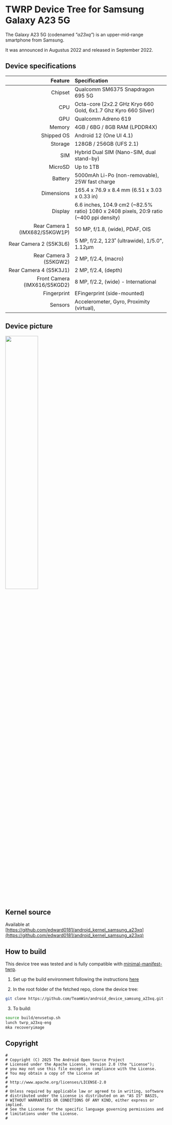 # TWRP Device Tree for Samsung Galaxy A23 5G

The Galaxy A23 5G (codenamed _"a23xq"_) is an upper-mid-range smartphone from Samsung.

It was announced in Augustus 2022 and released in September 2022.

## Device specifications

|                        Feature | Specification                                                                          |
| -----------------------------: | :------------------------------------------------------------------------------------- |
|                        Chipset | Qualcomm SM6375 Snapdragon 695 5G                                                      |
|                            CPU | Octa-core (2x2.2 GHz Kryo 660 Gold, 6x1.7 Ghz Kyro 660 Silver)                         |
|                            GPU | Qualcomm Adreno 619                                                                    |
|                         Memory | 4GB / 6BG / 8GB RAM (LPDDR4X)                                                          |
|                     Shipped OS | Android 12 (One UI 4.1)                                                                |
|                        Storage | 128GB / 256GB (UFS 2.1)                                                                |
|                            SIM | Hybrid Dual SIM (Nano-SIM, dual stand-by)                                              |
|                        MicroSD | Up to 1TB                                                                              |
|                        Battery | 5000mAh Li-Po (non-removable), 25W fast charge                                         |
|                     Dimensions | 165.4 x 76.9 x 8.4 mm (6.51 x 3.03 x 0.33 in)                                          |
|                        Display | 6.6 inches, 104.9 cm2 (~82.5% ratio) 1080 x 2408 pixels, 20:9 ratio (~400 ppi density) |
| Rear Camera 1 (IMX682/S5KGW1P) | 50 MP, f/1.8, (wide), PDAF, OIS                                                        |
|         Rear Camera 2 (S5K3L6) | 5 MP, f/2.2, 123˚ (ultrawide), 1/5.0", 1.12µm                                          |
|         Rear Camera 3 (S5KGW2) | 2 MP, f/2.4, (macro)                                                                   |
|         Rear Camera 4 (S5K3J1) | 2 MP, f/2.4, (depth)                                                                   |
|   Front Camera (IMX616/S5KGD2) | 8 MP, f/2.2, (wide) - International                                                    |
|                    Fingerprint | EFingerprint (side-mounted)                                                            |
|                        Sensors | Accelerometer, Gyro, Proximity (virtual),                                              |

## Device picture

<img src="https://images.samsung.com/is/image/samsung/p6pim/ar/sm-a236mlbearo/gallery/ar-galaxy-a23-5g-sm-a236-sm-a236mlbearo-535045455?$684_547_JPG$" width="45%"/>

## Kernel source

Available at [https://github.com/edward0181/android_kernel_samsung_a23xq](https://github.com/edward0181/android_kernel_samsung_a23xq)

## How to build

This device tree was tested and is fully compatible with [minimal-manifest-twrp](https://github.com/minimal-manifest-twrp/platform_manifest_twrp_aosp).

1. Set up the build environment following the instructions [here](https://github.com/minimal-manifest-twrp/platform_manifest_twrp_aosp/blob/twrp-12.1/README.md#getting-started)

2. In the root folder of the fetched repo, clone the device tree:

```bash
git clone https://github.com/TeamWin/android_device_samsung_a23xq.git -b android-12.1 device/samsung/a23xq
```

3. To build:

```bash
source build/envsetup.sh
lunch twrp_a23xq-eng
mka recoveryimage
```

## Copyright

```
#
# Copyright (C) 2025 The Android Open Source Project
# Licensed under the Apache License, Version 2.0 (the "License");
# you may not use this file except in compliance with the License.
# You may obtain a copy of the License at
#
# http://www.apache.org/licenses/LICENSE-2.0
#
# Unless required by applicable law or agreed to in writing, software
# distributed under the License is distributed on an "AS IS" BASIS,
# WITHOUT WARRANTIES OR CONDITIONS OF ANY KIND, either express or implied.
# See the License for the specific language governing permissions and
# limitations under the License.
#
```
